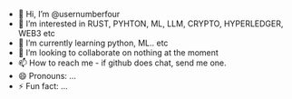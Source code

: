 - 👋 Hi, I’m @usernumberfour
- 👀 I’m interested in RUST, PYHTON, ML, LLM, CRYPTO, HYPERLEDGER, WEB3 etc
- 🌱 I’m currently learning python, ML.. etc
- 💞️ I’m looking to collaborate on nothing at the moment  
- 📫 How to reach me - if github does chat, send me one.
- 😄 Pronouns: ...
- ⚡ Fun fact: ...

<!---
usernumberfour/usernumberfour is a ✨ special ✨ repository because its `README.md` (this file) appears on your GitHub profile.
You can click the Preview link to take a look at your changes.
--->
